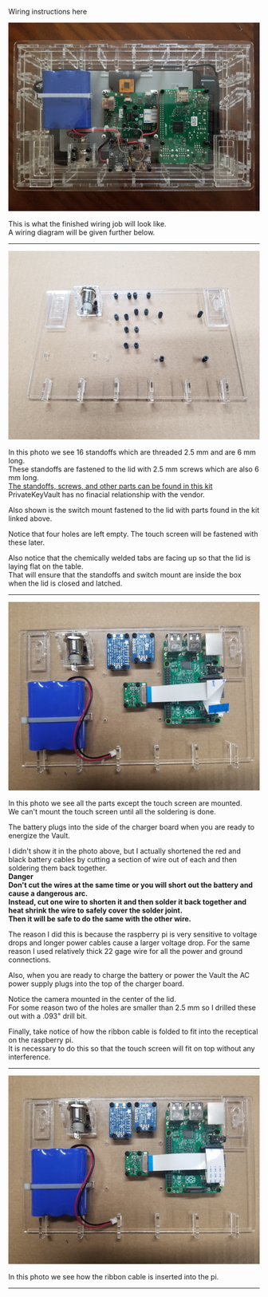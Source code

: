 Wiring instructions here

<img src="../images/ReadmeImages/Wiring.jpg">  

This is what the finished wiring job will look like.  
A wiring diagram will be given further below.  

<hr>  

<img src="../images/WiringInstructionImages/01_Standoffs.jpg">  

In this photo we see 16 standoffs which are threaded 2.5 mm and are 6 mm long.  
These standoffs are fastened to the lid with 2.5 mm screws which are also 6 mm long.  
[The standoffs, screws, and other parts can be found in this kit](https://www.adafruit.com/product/3299)  
PrivateKeyVault has no finacial relationship with the vendor.  

Also shown is the switch mount fastened to the lid with parts found in the kit linked above.  

Notice that four holes are left empty. The touch screen will be fastened with these later.  

Also notice that the chemically welded tabs are facing up so that the lid is laying flat on the table.  
That will ensure that the standoffs and switch mount are inside the box when the lid is closed and latched.  

<hr>  

<img src="../images/WiringInstructionImages/02_RibbonFold.jpg">  

In this photo we see all the parts except the touch screen are mounted.  
We can't mount the touch screen until all the soldering is done.  

The battery plugs into the side of the charger board when you are ready to energize the Vault.  

I didn't show it in the photo above, but I actually shortened the red and black battery cables by cutting a section of wire out of each and then soldering them back together.  
**Danger**  
**Don't cut the wires at the same time or you will short out the battery and cause a dangerous arc.**  
**Instead, cut one wire to shorten it and then solder it back together and heat shrink the wire to safely cover the solder joint.**  
**Then it will be safe to do the same with the other wire.**  

The reason I did this is because the raspberry pi is very sensitive to voltage drops and longer power cables cause a larger voltage drop. For the same reason I used relatively thick 22 gage wire for all the power and ground connections. 

Also, when you are ready to charge the battery or power the Vault the AC power supply plugs into the top of the charger board.  

Notice the camera mounted in the center of the lid.  
For some reason two of the holes are smaller than 2.5 mm so I drilled these out with a .093" drill bit.  

Finally, take notice of how the ribbon cable is folded to fit into the receptical on the raspberry pi.  
It is necessary to do this so that the touch screen will fit on top without any interference.  

<hr>  

<img src="../images/WiringInstructionImages/03_RibbonInserted.jpg">  

In this photo we see how the ribbon cable is inserted into the pi.  

<hr>



